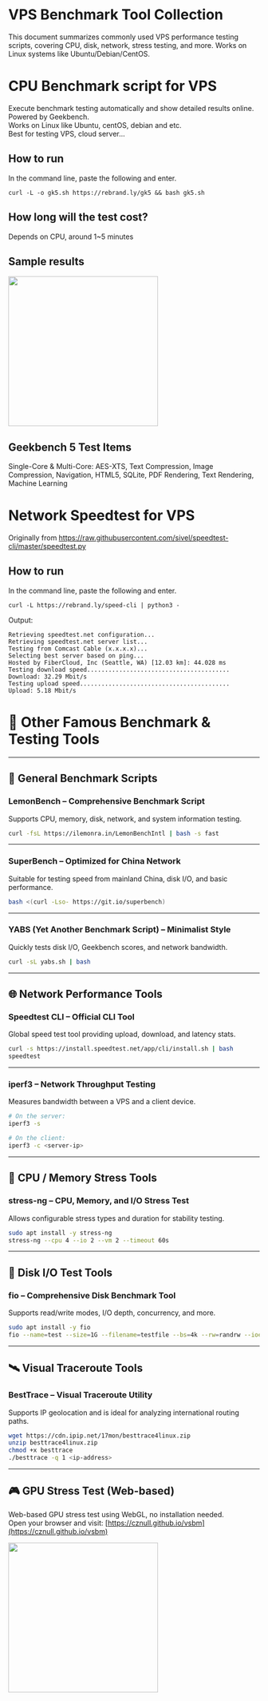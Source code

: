# VPS Benchmark Tool Collection

This document summarizes commonly used VPS performance testing scripts, covering CPU, disk, network, stress testing, and more. Works on Linux systems like Ubuntu/Debian/CentOS.

# CPU Benchmark script for VPS
Execute benchmark testing automatically and show detailed results online. 
Powered by Geekbench.<br>
Works on Linux like Ubuntu, centOS, debian and etc.<br>
Best for testing VPS, cloud server...
## How to run
In the command line, paste the following and enter.
```
curl -L -o gk5.sh https://rebrand.ly/gk5 && bash gk5.sh
```
## How long will the test cost?
Depends on CPU, around 1~5 minutes

## Sample results
<img src="https://github.com/mikeyang01/benchmark-script/blob/master/gb5-sample.jpg" width="300">

## Geekbench 5 Test Items  
Single-Core & Multi-Core: AES-XTS, Text Compression, Image Compression, Navigation, HTML5, SQLite, PDF Rendering, Text Rendering, Machine Learning

# Network Speedtest for VPS
Originally from https://raw.githubusercontent.com/sivel/speedtest-cli/master/speedtest.py<br>
## How to run
In the command line, paste the following and enter.
```
curl -L https://rebrand.ly/speed-cli | python3 -
```
Output:
```
Retrieving speedtest.net configuration...
Retrieving speedtest.net server list...
Testing from Comcast Cable (x.x.x.x)...
Selecting best server based on ping...
Hosted by FiberCloud, Inc (Seattle, WA) [12.03 km]: 44.028 ms
Testing download speed........................................
Download: 32.29 Mbit/s
Testing upload speed..........................................
Upload: 5.18 Mbit/s
```
# 🧰 Other Famous Benchmark & Testing Tools

---

## 🔧 General Benchmark Scripts

### **LemonBench** – Comprehensive Benchmark Script  
Supports CPU, memory, disk, network, and system information testing.

```bash
curl -fsL https://ilemonra.in/LemonBenchIntl | bash -s fast
```

---

### **SuperBench** – Optimized for China Network  
Suitable for testing speed from mainland China, disk I/O, and basic performance.

```bash
bash <(curl -Lso- https://git.io/superbench)
```

---

### **YABS (Yet Another Benchmark Script)** – Minimalist Style  
Quickly tests disk I/O, Geekbench scores, and network bandwidth.

```bash
curl -sL yabs.sh | bash
```

---

## 🌐 Network Performance Tools

### **Speedtest CLI** – Official CLI Tool  
Global speed test tool providing upload, download, and latency stats.

```bash
curl -s https://install.speedtest.net/app/cli/install.sh | bash
speedtest
```

---

### **iperf3** – Network Throughput Testing  
Measures bandwidth between a VPS and a client device.

```bash
# On the server:
iperf3 -s

# On the client:
iperf3 -c <server-ip>
```

---

## 🧠 CPU / Memory Stress Tools

### **stress-ng** – CPU, Memory, and I/O Stress Test  
Allows configurable stress types and duration for stability testing.

```bash
sudo apt install -y stress-ng
stress-ng --cpu 4 --io 2 --vm 2 --timeout 60s
```

---

## 💽 Disk I/O Test Tools

### **fio** – Comprehensive Disk Benchmark Tool  
Supports read/write modes, I/O depth, concurrency, and more.

```bash
sudo apt install -y fio
fio --name=test --size=1G --filename=testfile --bs=4k --rw=randrw --ioengine=libaio --iodepth=64 --runtime=60 --numjobs=4 --group_reporting
```

---

## 🛰️ Visual Traceroute Tools

### **BestTrace** – Visual Traceroute Utility  
Supports IP geolocation and is ideal for analyzing international routing paths.

```bash
wget https://cdn.ipip.net/17mon/besttrace4linux.zip
unzip besttrace4linux.zip
chmod +x besttrace
./besttrace -q 1 <ip-address>
```

---

## 🎮 GPU Stress Test (Web-based)

Web-based GPU stress test using WebGL, no installation needed.  
Open your browser and visit: [https://cznull.github.io/vsbm](https://cznull.github.io/vsbm)

<img src="https://raw.githubusercontent.com/mikeyang01/benchmark-script/master/gpu_stress_test.jpeg" width="300">
